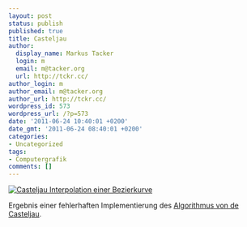 ```yaml
---
layout: post
status: publish
published: true
title: Casteljau
author:
  display_name: Markus Tacker
  login: m
  email: m@tacker.org
  url: http://tckr.cc/
author_login: m
author_email: m@tacker.org
author_url: http://tckr.cc/
wordpress_id: 573
wordpress_url: /?p=573
date: '2011-06-24 10:40:01 +0200'
date_gmt: '2011-06-24 08:40:01 +0200'
categories:
- Uncategorized
tags:
- Computergrafik
comments: []
---
```

<p><a href="http://www.flickr.com/photos/tacker/5865555247/in/set-72157623378309778/"><img src="http://farm6.static.flickr.com/5024/5865555247_a1e729df90.jpg" alt="Casteljau Interpolation einer Bezierkurve" /></a></p>
<p>Ergebnis einer fehlerhaften Implementierung des <a href="http://en.wikipedia.org/wiki/De_Casteljau%27s_algorithm">Algorithmus von de Casteljau</a>.</p>
